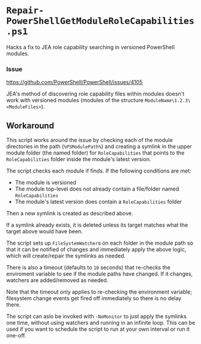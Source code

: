 # `Repair-PowerShellGetModuleRoleCapabilities.ps1`
Hacks a fix to JEA role capability searching in versioned PowerShell modules.

### Issue
https://github.com/PowerShell/PowerShell/issues/4105

JEA's method of discovering role capability files within modules doesn't work with versioned modules
(modules of the structure `ModuleName\1.2.3\<ModuleFiles>`).

## Workaround
This script works around the issue by checking each of the module directories in the path (`%PSModulePath%`)
and creating a symlink in the upper module folder (the named folder) for `RoleCapabilities` that points to
the `RoleCapabilities` folder inside the module's latest version.

The script checks each module if finds. If the following conditions are met:

* The module is versioned
* The module top-level does not already contain a file/folder named `RoleCapabilities`
* The module's latest version does contain a `RoleCapabilities` folder

Then a new symlink is created as described above.

If a symlink already exists, it is deleted unless its target matches what the target above would have been.

The script sets up `FileSystemWatcher`s on each folder in the module path so that it can be notified of changes and
immediately apply the above logic, which will create/repair the symlinks as needed.

There is also a timeout (defaults to `10` seconds) that re-checks the enviroment variable to see if the module paths
have changed. If it changes, watchers are added/removed as needed.

Note that the timeout only applies to re-checking the environment variable; filesystem change events get fired off
immediately so there is no delay there.

The script can aslo be invoked with `-NoMonitor` to just apply the symlinks one time, without using watchers and running
in an infinite loop. This can be used if you want to schedule the script to run at your own interval or run it one-off.
